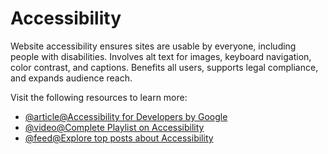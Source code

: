 # Accessibility

Website accessibility ensures sites are usable by everyone, including people with disabilities. Involves alt text for images, keyboard navigation, color contrast, and captions. Benefits all users, supports legal compliance, and expands audience reach.

Visit the following resources to learn more:

- [@article@Accessibility for Developers by Google](https://web.dev/accessibility)
- [@video@Complete Playlist on Accessibility](https://youtube.com/playlist?list=PLNYkxOF6rcICWx0C9LVWWVqvHlYJyqw7g)
- [@feed@Explore top posts about Accessibility](https://app.daily.dev/tags/accessibility?ref=roadmapsh)

